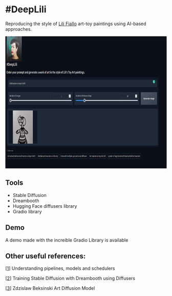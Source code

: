 # #DeepLili 
 
Reproducing the style of [Lili Fiallo](https://www.instagram.com/fiallolili/) art-toy paintings using AI-based approaches.

<img src="https://github.com/harpomaxx/DeepLili/raw/main/images/demo.gif" height="412">



## Tools
* Stable Diffusion
* Dreambooth
* Hugging Face diffusers library
* Gradio library


## Demo

A demo made with the increible Gradio Library is available 


## Other useful references:

[[1](https://huggingface.co/docs/diffusers/using-diffusers/write_own_pipeline)] Understanding pipelines, models and schedulers

[[2](https://huggingface.co/blog/dreambooth)]  Training Stable Diffusion with Dreambooth using Diffusers

[[3](https://huggingface.co/s3nh/beksinski-style-stable-diffusion)]  Zdzislaw Beksinski Art Diffusion Model
